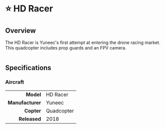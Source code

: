 # ⭐ HD Racer

## Overview

The HD Racer is Yuneec's first attempt at entering the drone racing market.  This quadcopter includes prop guards and an FPV camera.

<figure><img src="../../.gitbook/assets/image (102).png" alt=""><figcaption></figcaption></figure>

## Specifications

### Aircraft

|                  |            |
| ---------------: | ---------- |
|        **Model** | HD Racer   |
| **Manufacturer** | Yuneec     |
|       **Copter** | Quadcopter |
|     **Released** | 2018       |
